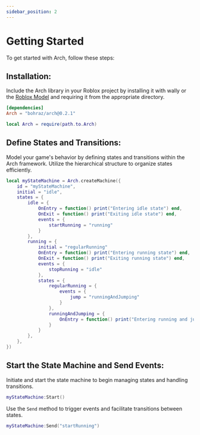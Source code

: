 ```yaml
---
sidebar_position: 2
---
```

# Getting Started

To get started with Arch, follow these steps:

## Installation:
Include the Arch library in your Roblox project by installing it with wally or the [Roblox Model](https://create.roblox.com/marketplace/asset/15814653597) and requiring it from the appropriate directory.

```toml title="wally.toml"
[dependencies]
Arch = "bohraz/arch@0.2.1"
```
```lua
local Arch = require(path.to.Arch)
```

## Define States and Transitions:  
Model your game's behavior by defining states and transitions within the Arch framework. Utilize the hierarchical structure to organize states efficiently.

```lua
local myStateMachine = Arch.createMachine({
    id = "myStateMachine",
    initial = "idle",
    states = {
        idle = {
            OnEntry = function() print("Entering idle state") end,
            OnExit = function() print("Exiting idle state") end,
            events = {
                startRunning = "running"
            }
        },
        running = {
            initial = "regularRunning"
            OnEntry = function() print("Entering running state") end,
            OnExit = function() print("Exiting running state") end,
            events = {
                stopRunning = "idle"
            },
            states = {
                regularRunning = {
                    events = {
                        jump = "runningAndJumping"
                    }
                },
                runningAndJumping = {
                    OnEntry = function() print("Entering running and jumping state") end,
                }
            }
        },
    },
})
```

##  Start the State Machine and Send Events:  
Initiate and start the state machine to begin managing states and handling transitions.

```lua
myStateMachine:Start()
```

Use the `Send` method to trigger events and facilitate transitions between states.

```lua
myStateMachine:Send("startRunning")
```